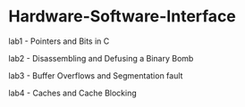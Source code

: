 # Hardware-Software-Interface
lab1 - Pointers and Bits in C

lab2 - Disassembling and Defusing a Binary Bomb

lab3 - Buffer Overflows and Segmentation fault

lab4 - Caches and Cache Blocking

